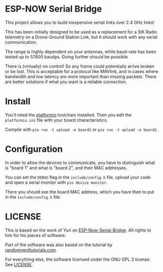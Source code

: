# ESP-NOW Serial Bridge

This project allows you to build inexpensive serial links over 2.4 GHz links!

This has been initially designed to be used as a replacement for a SIK Radio telemetry on a Drone-Ground Station Link, but it should work with any serial communication.

The range is highly dependent on your antennas, while baud-rate has been tested up to 57600 baudps. Going further should be possible.

There is (virtually) no control! So any frame could potentially arrive broken or be lost. This is acceptable for a protocol like MAVlink, and in cases where bandwidth and low latency are more important than missing packets.
There are better solutions if what you want is a reliable connection.

# Install

You'll need the [platformio](https://platformio.org) toolchain installed.
Then you edit the `platformio.ini` file with your board characteristics.

Compile with `pio run -t upload -e board1` or `pio run -t upload -e board2`.

# Configuration

In order to allow the devices to communicate, you have to distinguish what is "board 1" and what is "board 2", and their MAC addresses.

You can set the `DEBUG` flag in the `include/config.h` file, upload your code and open a serial monitor with `pio device monitor`.

There you should see the board MAC address, which you have then to put in the `include/config.h` file.

# LICENSE

This is based on the work of Yuri on  [ESP-Now-Serial-Bridge](https://github.com/yuri-rage/ESP-Now-Serial-Bridge).
All rights to him for his pieces of software.

Part of the software was also based on the tutorial by [randomnerdtutorials.com](https://randomnerdtutorials.com/esp-now-two-way-communication-esp32/).


For everything else, the software licensed under the GNU GPL 3 license. See [LICENSE](LICENSE).
